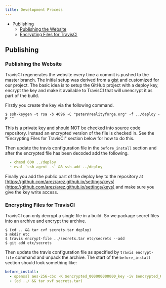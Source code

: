 ```yaml
---
title: Development Process
---
```

<nav class="page-toc">

<!-- toc -->

- [Publishing](#publishing)
  * [Publishing the Website](#publishing-the-website)
  * [Encrypting Files for TravisCI](#encrypting-files-for-travisci)

<!-- tocstop -->

</nav>

## Publishing

### Publishing the Website

TravisCI regenerates the website every time a commit is pushed to the master branch. The initial setup was
derived from a [gist](https://gist.github.com/domenic/ec8b0fc8ab45f39403dd) and customized for our project.
The basic idea is to setup the GitHub project with a deploy key, encrypt the key and make it available to
TravisCI that will unencrypt it as part of the build.

Firstly you create the key via the following command.

    $ ssh-keygen -t rsa -b 4096 -C "peter@realityforge.org" -f ../deploy -P ""

This is a private key and should NOT be checked into source code repository. Instead an encrypted version
of the file is checked in. See the "Encrypting Files for TravisCI" section below for how to do this.

Then update the travis configuration file in the `before_install` section and after the encrypted file has been
decoded add the following.

```yaml
  - chmod 600 ../deploy
  - eval `ssh-agent -s` && ssh-add ../deploy
```

Finally you add the public part of the deploy key to the repository at
[https://github.com/arez/arez.github.io/settings/keys](https://github.com/arez/arez.github.io/settings/keys) and
make sure you give the key write access.

### Encrypting Files for TravisCI

TravisCI can only decrypt a single file in a build. So we package secret files into an archive and
encrypt the archive.

    $ (cd .. && tar cvf secrets.tar deploy)
    $ mkdir etc
    $ travis encrypt-file ../secrets.tar etc/secrets --add
    $ git add etc/secrets

Then update the travis configuration file as specified by `travis encrypt-file` command and unpack the archive.
The start of the `before_install` section should look something like:

```yaml
before_install:
  - openssl aes-256-cbc -K $encrypted_000000000000_key -iv $encrypted_000000000000_iv -in etc/secrets -out ../secrets.tar -d
  - (cd ../ && tar xvf secrets.tar)
```
